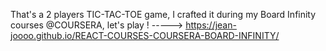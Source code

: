 That's a 2 players TIC-TAC-TOE game, I crafted it during my Board Infinity courses @COURSERA, let's play ! -----> https://jean-joooo.github.io/REACT-COURSES-COURSERA-BOARD-INFINITY/
